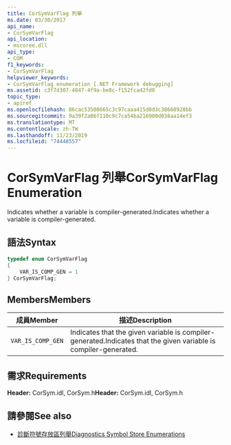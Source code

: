```yaml
---
title: CorSymVarFlag 列舉
ms.date: 03/30/2017
api_name:
- CorSymVarFlag
api_location:
- mscoree.dll
api_type:
- COM
f1_keywords:
- CorSymVarFlag
helpviewer_keywords:
- CorSymVarFlag enumeration [.NET Framework debugging]
ms.assetid: c3f7d307-4047-4f9a-be8c-f152fca42fd0
topic_type:
- apiref
ms.openlocfilehash: 86cac53508665c3c97caaa415d8d3c38660928bb
ms.sourcegitcommit: 9a39f2a06f110c9c7ca54ba216900d038aa14ef3
ms.translationtype: MT
ms.contentlocale: zh-TW
ms.lasthandoff: 11/23/2019
ms.locfileid: "74448557"
---
```

# <a name="corsymvarflag-enumeration"></a><span data-ttu-id="569dc-102">CorSymVarFlag 列舉</span><span class="sxs-lookup"><span data-stu-id="569dc-102">CorSymVarFlag Enumeration</span></span>
<span data-ttu-id="569dc-103">Indicates whether a variable is compiler-generated.</span><span class="sxs-lookup"><span data-stu-id="569dc-103">Indicates whether a variable is compiler-generated.</span></span>  
  
## <a name="syntax"></a><span data-ttu-id="569dc-104">語法</span><span class="sxs-lookup"><span data-stu-id="569dc-104">Syntax</span></span>  
  
```cpp  
typedef enum CorSymVarFlag   
{  
    VAR_IS_COMP_GEN = 1  
} CorSymVarFlag;  
```  
  
## <a name="members"></a><span data-ttu-id="569dc-105">Members</span><span class="sxs-lookup"><span data-stu-id="569dc-105">Members</span></span>  
  
|<span data-ttu-id="569dc-106">成員</span><span class="sxs-lookup"><span data-stu-id="569dc-106">Member</span></span>|<span data-ttu-id="569dc-107">描述</span><span class="sxs-lookup"><span data-stu-id="569dc-107">Description</span></span>|  
|------------|-----------------|  
|`VAR_IS_COMP_GEN`|<span data-ttu-id="569dc-108">Indicates that the given variable is compiler-generated.</span><span class="sxs-lookup"><span data-stu-id="569dc-108">Indicates that the given variable is compiler-generated.</span></span>|  
  
## <a name="requirements"></a><span data-ttu-id="569dc-109">需求</span><span class="sxs-lookup"><span data-stu-id="569dc-109">Requirements</span></span>  
 <span data-ttu-id="569dc-110">**Header:** CorSym.idl, CorSym.h</span><span class="sxs-lookup"><span data-stu-id="569dc-110">**Header:** CorSym.idl, CorSym.h</span></span>  
  
## <a name="see-also"></a><span data-ttu-id="569dc-111">請參閱</span><span class="sxs-lookup"><span data-stu-id="569dc-111">See also</span></span>

- [<span data-ttu-id="569dc-112">診斷符號存放區列舉</span><span class="sxs-lookup"><span data-stu-id="569dc-112">Diagnostics Symbol Store Enumerations</span></span>](../../../../docs/framework/unmanaged-api/diagnostics/diagnostics-symbol-store-enumerations.md)

